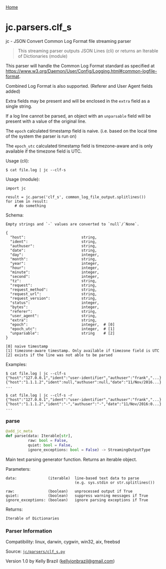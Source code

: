 [Home](https://kellyjonbrazil.github.io/jc/)
<a id="jc.parsers.clf_s"></a>

# jc.parsers.clf\_s

jc - JSON Convert Common Log Format file streaming parser

> This streaming parser outputs JSON Lines (cli) or returns an Iterable of
> Dictionaries (module)

This parser will handle the Common Log Format standard as specified at
https://www.w3.org/Daemon/User/Config/Logging.html#common-logfile-format.

Combined Log Format is also supported. (Referer and User Agent fields added)

Extra fields may be present and will be enclosed in the `extra` field as
a single string.

If a log line cannot be parsed, an object with an `unparsable` field will
be present with a value of the original line.

The `epoch` calculated timestamp field is naive. (i.e. based on the
local time of the system the parser is run on)

The `epoch_utc` calculated timestamp field is timezone-aware and is
only available if the timezone field is UTC.

Usage (cli):

    $ cat file.log | jc --clf-s

Usage (module):

    import jc

    result = jc.parse('clf_s', common_log_file_output.splitlines())
    for item in result:
        # do something

Schema:

    Empty strings and `-` values are converted to `null`/`None`.

    {
      "host":                         string,
      "ident":                        string,
      "authuser":                     string,
      "date":                         string,
      "day":                          integer,
      "month":                        string,
      "year":                         integer,
      "hour":                         integer,
      "minute":                       integer,
      "second":                       integer,
      "tz":                           string,
      "request":                      string,
      "request_method":               string,
      "request_url":                  string,
      "request_version":              string,
      "status":                       integer,
      "bytes":                        integer,
      "referer":                      string,
      "user_agent":                   string,
      "extra":                        string,
      "epoch":                        integer,  # [0]
      "epoch_utc":                    integer,  # [1]
      "unparsable":                   string    # [2]
    }

    [0] naive timestamp
    [1] timezone-aware timestamp. Only available if timezone field is UTC
    [2] exists if the line was not able to be parsed

Examples:

    $ cat file.log | jc --clf-s
    {"host":"127.0.0.1","ident":"user-identifier","authuser":"frank","...}
    {"host":"1.1.1.2","ident":null,"authuser":null,"date":"11/Nov/2016...}
    ...

    $ cat file.log | jc --clf-s -r
    {"host":"127.0.0.1","ident":"user-identifier","authuser":"frank","...}
    {"host":"1.1.1.2","ident":"-","authuser":"-","date":"11/Nov/2016:0...}
    ...

<a id="jc.parsers.clf_s.parse"></a>

### parse

```python
@add_jc_meta
def parse(data: Iterable[str],
          raw: bool = False,
          quiet: bool = False,
          ignore_exceptions: bool = False) -> StreamingOutputType
```

Main text parsing generator function. Returns an iterable object.

Parameters:

    data:              (iterable)  line-based text data to parse
                                   (e.g. sys.stdin or str.splitlines())

    raw:               (boolean)   unprocessed output if True
    quiet:             (boolean)   suppress warning messages if True
    ignore_exceptions: (boolean)   ignore parsing exceptions if True


Returns:

    Iterable of Dictionaries

### Parser Information
Compatibility:  linux, darwin, cygwin, win32, aix, freebsd

Source: [`jc/parsers/clf_s.py`](https://github.com/kellyjonbrazil/jc/blob/master/jc/parsers/clf_s.py)

Version 1.0 by Kelly Brazil (kellyjonbrazil@gmail.com)
